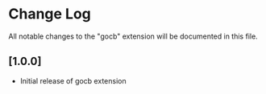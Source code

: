 # Change Log

All notable changes to the "gocb" extension will be documented in this file.

## [1.0.0]

- Initial release of gocb extension